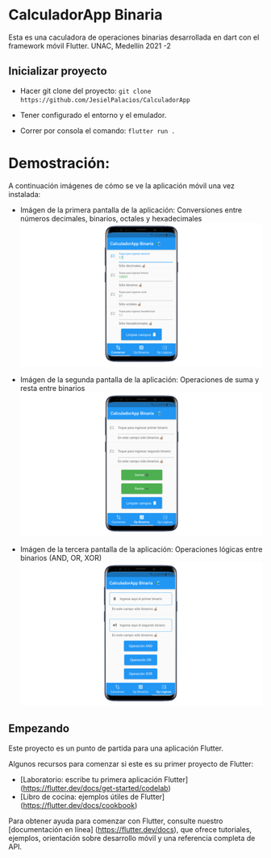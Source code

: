 # CalculadorApp Binaria

Esta es una caculadora de operaciones binarias desarrollada en dart con el framework móvil Flutter. UNAC, Medellín 2021 -2

## Inicializar proyecto

- Hacer git clone del proyecto: `git clone https://github.com/JesielPalacios/CalculadorApp`

- Tener configurado el entorno y el emulador.

- Correr por consola el comando: `flutter run .`

# Demostración:
A continuación imágenes de cómo se ve la aplicación móvil una vez instalada:

- Imágen de la primera pantalla de la aplicación: Conversiones entre números decimales, binarios, octales y hexadecimales
![Imágen de la primera pantalla de la aplicación: Conversiones entre números decimales, binarios, octales y hexadecimales:](/img/pagina1.png)

- Imágen de la segunda pantalla de la aplicación: Operaciones de suma y resta entre binarios
![Imágen de la segunda pantalla de la aplicación: Operaciones de suma y resta entre binarios:](/img/pagina2.png)

- Imágen de la tercera pantalla de la aplicación: Operaciones lógicas entre binarios (AND, OR, XOR)
![Imágen de la tercera pantalla de la aplicación: Operaciones lógicas entre binarios (AND, OR, XOR):](/img/pagina3.png)

## Empezando

Este proyecto es un punto de partida para una aplicación Flutter.

Algunos recursos para comenzar si este es su primer proyecto de Flutter:

- [Laboratorio: escribe tu primera aplicación Flutter] (https://flutter.dev/docs/get-started/codelab)
- [Libro de cocina: ejemplos útiles de Flutter] (https://flutter.dev/docs/cookbook)

Para obtener ayuda para comenzar con Flutter, consulte nuestro
[documentación en línea] (https://flutter.dev/docs), que ofrece tutoriales,
ejemplos, orientación sobre desarrollo móvil y una referencia completa de API.
